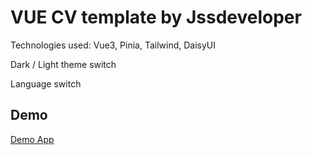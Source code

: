 # VUE CV template by Jssdeveloper

Technologies used: Vue3, Pinia, Tailwind, DaisyUI

Dark / Light theme switch

Language switch

## Demo

[Demo App](https://janisstals.vercel.app/)
